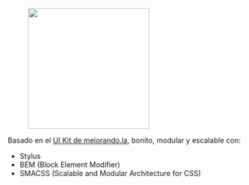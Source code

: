 <figure>
  <img src="https://static.mejorando.la/landing//static/proyectos/images/kit-ui/logo_kit.png" width="238">
</figure>

<p>Basado en el <a href="https://mejorando.la/kit-ui">UI Kit de mejorando.la</a>, bonito, modular y escalable con:</p>


<ul>
  <li>Stylus</li>
  <li>BEM (Block Element Modifier)</li>
  <li>SMACSS (Scalable and Modular Architecture for CSS)</li>
<ul>









